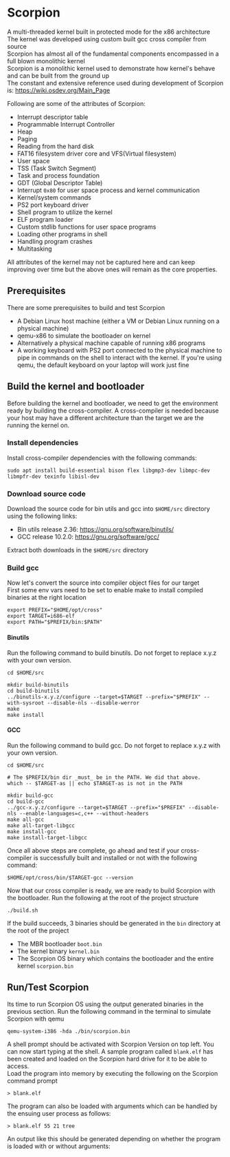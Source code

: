 # Scorpion
A multi-threaded kernel built in protected mode for the x86 architecture  
The kernel was developed using custom built gcc cross compiler from source  
Scorpion has almost all of the fundamental components encompassed in a full blown monolithic kernel  
Scorpion is a monolithic kernel used to demonstrate how kernel's behave and can be built from the ground up  
The constant and extensive reference used during development of Scorpion is: https://wiki.osdev.org/Main_Page  

Following are some of the attributes of Scorpion:  
- Interrupt descriptor table
- Programmable Interrupt Controller
- Heap
- Paging
- Reading from the hard disk
- FAT16 filesystem driver core and VFS(Virtual filesystem)
- User space
- TSS (Task Switch Segment)
- Task and process foundation
- GDT (Global Descriptor Table)
- Interrupt `0x80` for user space process and kernel communication
- Kernel/system commands
- PS2 port keyboard driver
- Shell program to utilize the kernel
- ELF program loader
- Custom stdlib functions for user space programs
- Loading other programs in shell
- Handling program crashes
- Multitasking

All attributes of the kernel may not be captured here and can keep improving over time but the above ones will remain as the core properties.

## Prerequisites 
There are some prerequisites to build and test Scorpion  
- A Debian Linux host machine (either a VM or Debian Linux running on a physical machine)
- qemu-x86 to simulate the bootloader on kernel
- Alternatively a physical machine capable of running x86 programs
- A working keyboard with PS2 port connected to the physical machine to pipe in commands on the shell to interact with the kernel. If you're using qemu, the default keyboard on your laptop will work just fine

## Build the kernel and bootloader
Before building the kernel and bootloader, we need to get the environment ready by building the cross-compiler. A cross-compiler is needed because your host may have a different architecture than the target we are the running the kernel on.

### Install dependencies
Install cross-compiler dependencies with the following commands:
```
sudo apt install build-essential bison flex libgmp3-dev libmpc-dev libmpfr-dev texinfo libisl-dev
```

### Download source code
Download the source code for bin utils and gcc into `$HOME/src` directory using the following links:  
- Bin utils release 2.36: https://gnu.org/software/binutils/
- GCC release 10.2.0: https://gnu.org/software/gcc/

Extract both downloads in the `$HOME/src` directory

### Build gcc
Now let's convert the source into compiler object files for our target  
First some env vars need to be set to enable make to install compiled binaries at the right location  
```
export PREFIX="$HOME/opt/cross"
export TARGET=i686-elf
export PATH="$PREFIX/bin:$PATH"
```
#### Binutils
Run the following command to build binutils. Do not forget to replace x.y.z with your own version.  
```
cd $HOME/src
 
mkdir build-binutils
cd build-binutils
../binutils-x.y.z/configure --target=$TARGET --prefix="$PREFIX" --with-sysroot --disable-nls --disable-werror
make
make install
```

#### GCC
Run the following command to build gcc. Do not forget to replace x.y.z with your own version.  
```
cd $HOME/src
 
# The $PREFIX/bin dir _must_ be in the PATH. We did that above.
which -- $TARGET-as || echo $TARGET-as is not in the PATH
 
mkdir build-gcc
cd build-gcc
../gcc-x.y.z/configure --target=$TARGET --prefix="$PREFIX" --disable-nls --enable-languages=c,c++ --without-headers
make all-gcc
make all-target-libgcc
make install-gcc
make install-target-libgcc
```

Once all above steps are complete, go ahead and test if your cross-compiler is successfully built and installed or not with the following command:
```
$HOME/opt/cross/bin/$TARGET-gcc --version
```
Now that our cross compiler is ready, we are ready to build Scorpion with the bootloader. Run the following at the root of the project structure  
```
./build.sh
```
If the build succeeds, 3 binaries should be generated in the `bin` directory at the root of the project
- The MBR bootloader `boot.bin`
- The kernel binary `kernel.bin`
- The Scorpion OS binary which contains the bootloader and the entire kernel `scorpion.bin`

## Run/Test Scorpion
Its time to run Scorpion OS using the output generated binaries in the previous section. Run the following command in the terminal to simulate Scorpion with qemu
```
qemu-system-i386 -hda ./bin/scorpion.bin 
```

A shell prompt should be activated with Scorpion Version on top left. You can now start typing at the shell. A sample program called `blank.elf` has been created and loaded on the Scorpion hard drive for it to be able to access.  
Load the program into memory by executing the following on the Scorpion command prompt  
```
> blank.elf
```
The program can also be loaded with arguments which can be handled by the ensuing user process as follows:
```
> blank.elf 55 21 tree
```
An output like this should be generated depending on whether the program is loaded with or without arguments:

